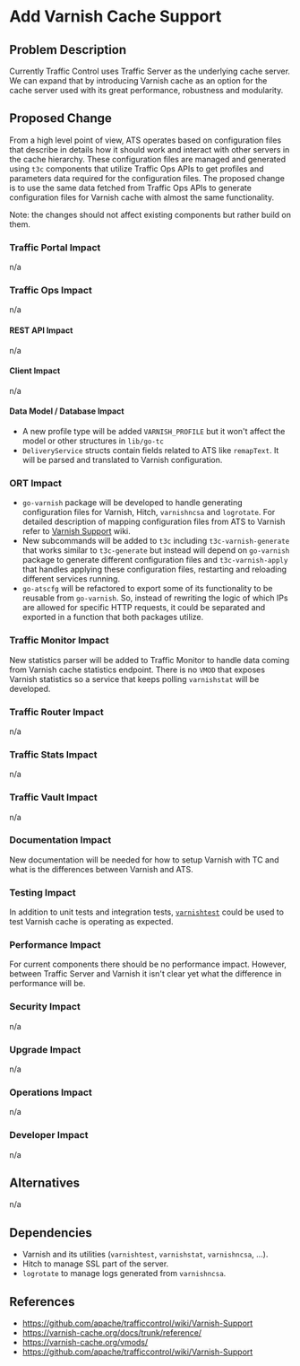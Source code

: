 <!--
Licensed to the Apache Software Foundation (ASF) under one
or more contributor license agreements.  See the NOTICE file
distributed with this work for additional information
regarding copyright ownership.  The ASF licenses this file
to you under the Apache License, Version 2.0 (the
"License"); you may not use this file except in compliance
with the License.  You may obtain a copy of the License at

    http://www.apache.org/licenses/LICENSE-2.0

Unless required by applicable law or agreed to in writing,
software distributed under the License is distributed on an
"AS IS" BASIS, WITHOUT WARRANTIES OR CONDITIONS OF ANY
KIND, either express or implied.  See the License for the
specific language governing permissions and limitations
under the License.
-->
# Add Varnish Cache Support

## Problem Description

Currently Traffic Control uses Traffic Server as the underlying cache server. We can expand that by introducing Varnish cache as an option for the cache server used with its great performance, robustness and modularity.

## Proposed Change

From a high level point of view, ATS operates based on configuration files that describe in details how it should work and interact with other servers in the cache hierarchy. These configuration files are managed and generated using `t3c` components that utilize Traffic Ops APIs to get profiles and parameters data required for the configuration files. The proposed change is to use the same data fetched from Traffic Ops APIs to generate configuration files for Varnish cache with almost the same functionality.

Note: the changes should not affect existing components but rather build on them.

### Traffic Portal Impact

n/a

### Traffic Ops Impact

n/a

#### REST API Impact

n/a

#### Client Impact

n/a

#### Data Model / Database Impact

- A new profile type will be added `VARNISH_PROFILE` but it won't affect the model or other structures in `lib/go-tc`
- `DeliveryService` structs contain fields related to ATS like `remapText`. It will be parsed and translated to Varnish configuration.

### ORT Impact

- `go-varnish` package will be developed to handle generating configuration files for Varnish, Hitch, `varnishncsa` and `logrotate`. For detailed description of mapping configuration files from ATS to Varnish refer to [Varnish Support](https://github.com/apache/trafficcontrol/wiki/Varnish-Support) wiki.
- New subcommands will be added to `t3c` including `t3c-varnish-generate` that works similar to `t3c-generate` but instead will depend on `go-varnish` package to generate different configuration files and `t3c-varnish-apply` that handles applying these configuration files, restarting and reloading different services running.
- `go-atscfg` will be refactored to export some of its functionality to be reusable from `go-varnish`. So, instead of rewriting the logic of which IPs are allowed for specific HTTP requests, it could be separated and exported in a function that both packages utilize.

### Traffic Monitor Impact

New statistics parser will be added to Traffic Monitor to handle data coming from Varnish cache statistics endpoint. There is no `VMOD` that exposes Varnish statistics so a service that keeps polling `varnishstat` will be developed.

### Traffic Router Impact

n/a

### Traffic Stats Impact

n/a

### Traffic Vault Impact

n/a

### Documentation Impact

New documentation will be needed for how to setup Varnish with TC and what is the differences between Varnish and ATS.

### Testing Impact

In addition to unit tests and integration tests, [`varnishtest`](https://varnish-cache.org/docs/trunk/reference/varnishtest.html) could be used to test Varnish cache is operating as expected.

### Performance Impact

For current components there should be no performance impact. However, between Traffic Server and Varnish it isn't clear yet what the difference in performance will be.

### Security Impact

n/a

### Upgrade Impact

n/a

### Operations Impact

n/a

### Developer Impact

n/a

## Alternatives

n/a

## Dependencies

- Varnish and its utilities (`varnishtest`, `varnishstat`, `varnishncsa`, ...).
- Hitch to manage SSL part of the server.
- `logrotate` to manage logs generated from `varnishncsa`.

## References

- https://github.com/apache/trafficcontrol/wiki/Varnish-Support
- https://varnish-cache.org/docs/trunk/reference/
- https://varnish-cache.org/vmods/
- https://github.com/apache/trafficcontrol/wiki/Varnish-Support

